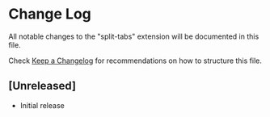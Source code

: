 # Change Log

All notable changes to the "split-tabs" extension will be documented in this file.

Check [Keep a Changelog](http://keepachangelog.com/) for recommendations on how to structure this file.

## [Unreleased]

- Initial release